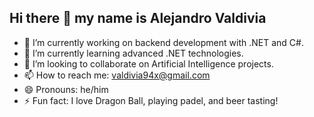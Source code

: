 ## Hi there 👋 my name is Alejandro Valdivia

- 🔭 I’m currently working on backend development with .NET and C#.
- 🌱 I’m currently learning advanced .NET technologies.
- 👯 I’m looking to collaborate on Artificial Intelligence projects.
- 📫 How to reach me: valdivia94x@gmail.com
- 😄 Pronouns: he/him
- ⚡ Fun fact: I love Dragon Ball, playing padel, and beer tasting!
